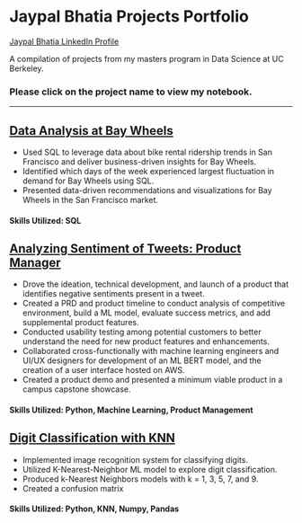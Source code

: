 # Jaypal Bhatia Projects Portfolio
[Jaypal Bhatia LinkedIn Profile](https://www.linkedin.com/in/jaypal-bhatia/)

A compilation of projects from my masters program in Data Science at UC Berkeley.
### Please click on the project name to view my notebook.


----------------------------------------------------------------------------------------------------------------------

## [Data Analysis at Bay Wheels](https://github.com/jaypal-bhatia/jaypalprojects/blob/main/Project%20Notebooks/Jaypal_SQL%20Project.ipynb)

* Used SQL to leverage data about bike rental ridership trends in San Francisco and deliver business-driven insights for Bay Wheels. 
* Identified which days of the week experienced largest fluctuation in demand for Bay Wheels using SQL. 
* Presented data-driven recommendations and visualizations for Bay Wheels in the San Francisco market. 

#### Skills Utilized: SQL

## [Analyzing Sentiment of Tweets: Product Manager](https://github.com/jaypal-bhatia/jaypalprojects/blob/main/Project%20Notebooks/Jaypal_Capstone.pdf)

* Drove the ideation, technical development, and launch of a product that identifies negative sentiments present in a tweet. 
* Created a PRD and product timeline to conduct analysis of competitive environment, build a ML model, evaluate success metrics, and add supplemental product features. 
* Conducted usability testing among potential customers to better understand the need for new product features and enhancements.
* Collaborated cross-functionally with machine learning engineers and UI/UX designers for development of an ML BERT model, and the creation of a user interface hosted on AWS.
* Created a product demo and presented a minimum viable product in a campus capstone showcase. 

#### Skills Utilized: Python, Machine Learning, Product Management

## [Digit Classification with KNN](https://github.com/jaypal-bhatia/jaypalprojects/blob/main/Project%20Notebooks/Jaypal_MLwithKNN.ipynb)

* Implemented image recognition system for classifying digits.
* Utilized K-Nearest-Neighbor ML model to explore digit classification.
* Produced k-Nearest Neighbors models with k = 1, 3, 5, 7, and 9.
* Created a confusion matrix 

#### Skills Utilized: Python, KNN, Numpy, Pandas

